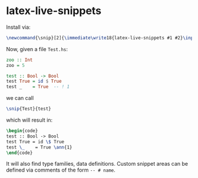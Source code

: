 # latex-live-snippets

Install via:

```latex
\newcommand{\snip}[2]{\immediate\write18{latex-live-snippets #1 #2}\input{.latex-live-snippets/#1#2.tex}}
```

Now, given a file `Test.hs`:

```haskell
zoo :: Int
zoo = 5

test :: Bool -> Bool
test True = id $ True
test _    = True  -- ! 1
```

we can call

```latex
\snip{Test}{test}
```

which will result in:

```latex
\begin{code}
test :: Bool -> Bool
test True = id \$ True
test \_    = True \ann{1}
\end{code}
```

It will also find type families, data definitions. Custom snippet areas can be
defined via comments  of the form `-- # name`.

